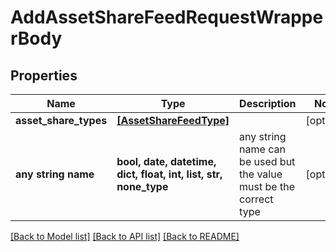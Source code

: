 # AddAssetShareFeedRequestWrapperBody


## Properties
Name | Type | Description | Notes
------------ | ------------- | ------------- | -------------
**asset_share_types** | [**[AssetShareFeedType]**](AssetShareFeedType.md) |  | [optional] 
**any string name** | **bool, date, datetime, dict, float, int, list, str, none_type** | any string name can be used but the value must be the correct type | [optional]

[[Back to Model list]](../README.md#documentation-for-models) [[Back to API list]](../README.md#documentation-for-api-endpoints) [[Back to README]](../README.md)


